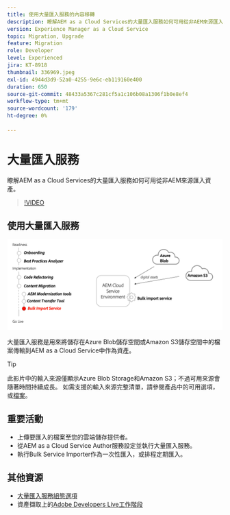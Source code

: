 ```yaml
---
title: 使用大量匯入服務的內容移轉
description: 瞭解AEM as a Cloud Services的大量匯入服務如何可用從非AEM來源匯入資產。
version: Experience Manager as a Cloud Service
topic: Migration, Upgrade
feature: Migration
role: Developer
level: Experienced
jira: KT-8918
thumbnail: 336969.jpeg
exl-id: 4944d3d9-52a0-4255-9e6c-eb119160e400
duration: 650
source-git-commit: 48433a5367c281cf5a1c106b08a1306f1b0e8ef4
workflow-type: tm+mt
source-wordcount: '179'
ht-degree: 0%

---
```


# 大量匯入服務

瞭解AEM as a Cloud Services的大量匯入服務如何可用從非AEM來源匯入資產。



>[!VIDEO](https://video.tv.adobe.com/v/336969?quality=12&learn=on)

## 使用大量匯入服務

![大量匯入服務生命週期](../assets/bulk-import-service.png)

大量匯入服務是用來將儲存在Azure Blob儲存空間或Amazon S3儲存空間中的檔案傳輸到AEM as a Cloud Service中作為資產。

>[!TIP]
>
> 此影片中的輸入來源僅顯示Azure Blob Storage和Amazon S3；不過可用來源會隨著時間持續成長。 如需支援的輸入來源完整清單，請參閱產品中的可用選項，或[檔案](https://experienceleague.adobe.com/docs/experience-manager-cloud-service/content/assets/manage/add-assets.html?lang=zh-Hant#bulk-upload)。

## 重要活動

+ 上傳要匯入的檔案至您的雲端儲存提供者。
+ 從AEM as a Cloud Service Author服務設定並執行大量匯入服務。
+ 執行Bulk Service Importer作為一次性匯入，或排程定期匯入。

## 其他資源

+ [大量匯入服務組態選項](https://experienceleague.adobe.com/docs/experience-manager-cloud-service/content/assets/manage/add-assets.html?lang=zh-Hant#configure-bulk-ingestor-tool)
+ 資產擷取上的[Adobe Developers Live工作階段](https://experienceleague.adobe.com/docs/adobe-developers-live-events/events/2021/feb2021/asset-bulk-ingestion.html?lang=zh-Hant)

